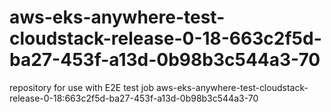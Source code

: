 # aws-eks-anywhere-test-cloudstack-release-0-18-663c2f5d-ba27-453f-a13d-0b98b3c544a3-70
repository for use with E2E test job aws-eks-anywhere-test-cloudstack-release-0-18:663c2f5d-ba27-453f-a13d-0b98b3c544a3-70
